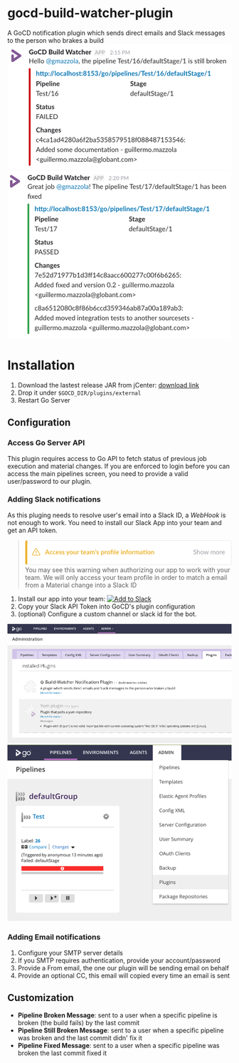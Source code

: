 # gocd-build-watcher-plugin
A GoCD notification plugin which sends direct emails and Slack messages to the person who brakes a build
![Screenshot Fail](static/screenshot-fail.png) ![Screenshot Fixed](static/screenshot-fixed.png)

# Installation
1. Download the lastest release JAR from jCenter: [download link](https://dl.bintray.com/gmazzo/maven/com/github/gmazzo/gocd/build-watcher-plugin/0.2/build-watcher-plugin-0.3.jar)
1. Drop it under `$GOCD_DIR/plugins/external`
1. Restart Go Server

## Configuration

### Access Go Server API
This plugin requires access to Go API to fetch status of previous job execution and material changes.
If you are enforced to login before you can access the main pipelines screen, you need to provide a valid user/password to our plugin.

### Adding Slack notifications
As this pluging needs to resolve user's email into a Slack ID, a *WebHook* is not enough to work.
You need to install our Slack App into your team and get an API token.
> ![Profile Warning](static/profile-warning.png)
> You may see this warning when authorizing our app to work with your team.
> We will only access your team profile in order to match a email from a Material change into a Slack ID
1. Install our app into your team: [![Add to Slack](https://platform.slack-edge.com/img/add_to_slack.png)](https://slack.com/oauth/authorize?&client_id=170776918258.170870737557&scope=chat:write:bot,users:read.email,users:read)
2. Copy your Slack API Token into GoCD's plugin configuration
3. (optional) Configure a custom channel or slack id for the bot.

![Settings 1](static/settings1.png)
![Settings 2](static/settings2.png)

### Adding Email notifications
1. Configure your SMTP server details
2. If you SMTP requires authentication, provide your account/password
3. Provide a From email, the one our plugin will be sending email on behalf
4. Provide an optional CC, this email will copied every time an email is sent

## Customization
- **Pipeline Broken Message**: sent to a user when a specific pipeline is broken (the build fails) by the last commit
- **Pipeline Still Broken Message**: sent to a user when a specific pipeline was broken and the last commit didn' fix it
- **Pipeline Fixed Message**: sent to a user when a specific pipeline was broken the last commit fixed it
